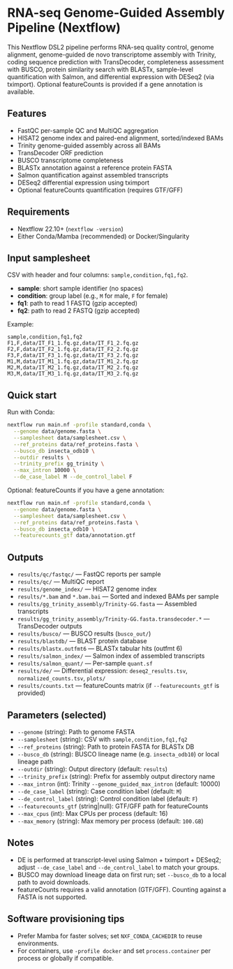 # RNA-seq Genome-Guided Assembly Pipeline (Nextflow)

This Nextflow DSL2 pipeline performs RNA-seq quality control, genome alignment, genome-guided de novo transcriptome assembly with Trinity, coding sequence prediction with TransDecoder, completeness assessment with BUSCO, protein similarity search with BLASTx, sample-level quantification with Salmon, and differential expression with DESeq2 (via tximport). Optional featureCounts is provided if a gene annotation is available.

## Features
- FastQC per-sample QC and MultiQC aggregation
- HISAT2 genome index and paired-end alignment, sorted/indexed BAMs
- Trinity genome-guided assembly across all BAMs
- TransDecoder ORF prediction
- BUSCO transcriptome completeness
- BLASTx annotation against a reference protein FASTA
- Salmon quantification against assembled transcripts
- DESeq2 differential expression using tximport
- Optional featureCounts quantification (requires GTF/GFF)

## Requirements
- Nextflow 22.10+ (`nextflow -version`)
- Either Conda/Mamba (recommended) or Docker/Singularity

## Input samplesheet
CSV with header and four columns: `sample,condition,fq1,fq2`.
- **sample**: short sample identifier (no spaces)
- **condition**: group label (e.g., `M` for male, `F` for female)
- **fq1**: path to read 1 FASTQ (gzip accepted)
- **fq2**: path to read 2 FASTQ (gzip accepted)

Example:
```csv
sample,condition,fq1,fq2
F1,F,data/IT_F1_1.fq.gz,data/IT_F1_2.fq.gz
F2,F,data/IT_F2_1.fq.gz,data/IT_F2_2.fq.gz
F3,F,data/IT_F3_1.fq.gz,data/IT_F3_2.fq.gz
M1,M,data/IT_M1_1.fq.gz,data/IT_M1_2.fq.gz
M2,M,data/IT_M2_1.fq.gz,data/IT_M2_2.fq.gz
M3,M,data/IT_M3_1.fq.gz,data/IT_M3_2.fq.gz
```

## Quick start
Run with Conda:
```bash
nextflow run main.nf -profile standard,conda \
  --genome data/genome.fasta \
  --samplesheet data/samplesheet.csv \
  --ref_proteins data/ref_proteins.fasta \
  --busco_db insecta_odb10 \
  --outdir results \
  --trinity_prefix gg_trinity \
  --max_intron 10000 \
  --de_case_label M --de_control_label F
```

Optional: featureCounts if you have a gene annotation:
```bash
nextflow run main.nf -profile standard,conda \
  --genome data/genome.fasta \
  --samplesheet data/samplesheet.csv \
  --ref_proteins data/ref_proteins.fasta \
  --busco_db insecta_odb10 \
  --featurecounts_gtf data/annotation.gtf
```

## Outputs
- `results/qc/fastqc/` — FastQC reports per sample
- `results/qc/` — MultiQC report
- `results/genome_index/` — HISAT2 genome index
- `results/*.bam` and `*.bam.bai` — Sorted and indexed BAMs per sample
- `results/gg_trinity_assembly/Trinity-GG.fasta` — Assembled transcripts
- `results/gg_trinity_assembly/Trinity-GG.fasta.transdecoder.*` — TransDecoder outputs
- `results/busco/` — BUSCO results (`busco_out/`)
- `results/blastdb/` — BLAST protein database
- `results/blastx.outfmt6` — BLASTx tabular hits (outfmt 6)
- `results/salmon_index/` — Salmon index of assembled transcripts
- `results/salmon_quant/` — Per-sample `quant.sf`
- `results/de/` — Differential expression: `deseq2_results.tsv`, `normalized_counts.tsv`, `plots/`
- `results/counts.txt` — featureCounts matrix (if `--featurecounts_gtf` is provided)

## Parameters (selected)
- `--genome` (string): Path to genome FASTA
- `--samplesheet` (string): CSV with `sample,condition,fq1,fq2`
- `--ref_proteins` (string): Path to protein FASTA for BLASTx DB
- `--busco_db` (string): BUSCO lineage name (e.g. `insecta_odb10`) or local lineage path
- `--outdir` (string): Output directory (default: `results`)
- `--trinity_prefix` (string): Prefix for assembly output directory name
- `--max_intron` (int): Trinity `--genome_guided_max_intron` (default: 10000)
- `--de_case_label` (string): Case condition label (default: `M`)
- `--de_control_label` (string): Control condition label (default: `F`)
- `--featurecounts_gtf` (string|null): GTF/GFF path for featureCounts
- `--max_cpus` (int): Max CPUs per process (default: 16)
- `--max_memory` (string): Max memory per process (default: `100.GB`)

## Notes
- DE is performed at transcript-level using Salmon + tximport + DESeq2; adjust `--de_case_label` and `--de_control_label` to match your groups.
- BUSCO may download lineage data on first run; set `--busco_db` to a local path to avoid downloads.
- featureCounts requires a valid annotation (GTF/GFF). Counting against a FASTA is not supported.

## Software provisioning tips
- Prefer Mamba for faster solves; set `NXF_CONDA_CACHEDIR` to reuse environments.
- For containers, use `-profile docker` and set `process.container` per process or globally if compatible.